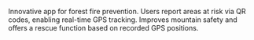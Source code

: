 Innovative app for forest fire prevention. Users report areas at risk via QR codes, enabling real-time GPS tracking. Improves mountain safety and offers a rescue function based on recorded GPS positions.
